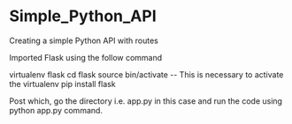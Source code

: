 # Simple_Python_API
Creating a simple Python API with routes

Imported Flask using the follow command

virtualenv flask
cd flask
source bin/activate -- This is necessary to activate the virtualenv
pip install flask

Post which, go the directory i.e. app.py in this case and run the code using python app.py command.
